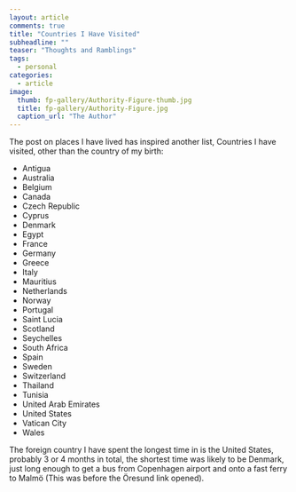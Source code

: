 ```yaml
---
layout: article
comments: true
title: "Countries I Have Visited"
subheadline: ""
teaser: "Thoughts and Ramblings"
tags:
  - personal
categories:
  - article
image:
  thumb: fp-gallery/Authority-Figure-thumb.jpg
  title: fp-gallery/Authority-Figure.jpg
  caption_url: "The Author"
---
```


The post on places I have lived has inspired another list, Countries I have visited, other than the country of my birth:

*   Antigua
*   Australia
*   Belgium
*   Canada
*   Czech Republic
*   Cyprus
*   Denmark
*   Egypt
*   France
*   Germany
*   Greece
*   Italy
*   Mauritius
*   Netherlands
*   Norway
*   Portugal
*   Saint Lucia
*   Scotland
*   Seychelles
*   South Africa
*   Spain
*   Sweden
*   Switzerland
*   Thailand
*   Tunisia
*   United Arab Emirates
*   United States
*   Vatican City
*   Wales

The foreign country I have spent the longest time in is the United States, probably 3 or 4 months in total, the shortest time was likely to be Denmark, just long enough to get a bus from Copenhagen airport and onto a fast ferry to Malmö (This was before the Öresund link opened).